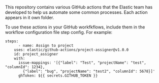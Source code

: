 This repository contains various GitHub actions that the Elastic team has developed to help us automate some common processes.  Each action appears in it own folder.

To use these actions in your GitHub workfkflows, include them in the workflow configuration file step config.  For example:

	steps:
          - name: Assign to project
	    uses: elastic/github-actions/project-assigner@v1.0.0
	    id: project_assigner
	    with:
	      issue-mappings: '[{"label": "Test", "projectName": "test", "columnId": 1234},
	        {"label": "bug", "projectName": "test2", "columnId": 5678}]'
	      ghToken: ${{ secrets.GITHUB_TOKEN }}

